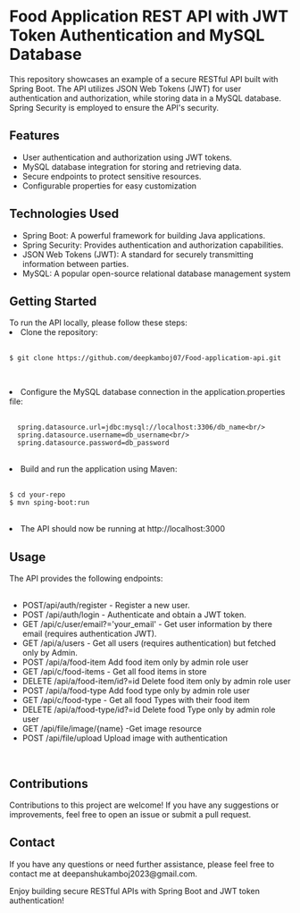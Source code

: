<h1>Food Application REST API with JWT Token Authentication and MySQL Database</h1>

This repository showcases an example of a secure RESTful API built with Spring Boot. The API utilizes JSON Web Tokens (JWT) for user authentication and authorization, while storing data in a MySQL database. Spring Security is employed to ensure the API's security.

<h2>Features</h2>
<ul>
  <li>User authentication and authorization using JWT tokens.</li>
  <li>MySQL database integration for storing and retrieving data.</</li>
  <li>Secure endpoints to protect sensitive resources.</li>
  <li>Configurable properties for easy customization</li>
</ul>


<h2>Technologies Used</h2>
<ul>
  <li>Spring Boot: A powerful framework for building Java applications.</li>
  <li>Spring Security: Provides authentication and authorization capabilities.</li>
  <li>JSON Web Tokens (JWT): A standard for securely transmitting information between parties.</li>
  <li>MySQL: A popular open-source relational database management system</li>
</ul>

<h2>Getting Started</h2>
To run the API locally, please follow these steps:
  
  <br/>
  <li>Clone the repository:</li><br/>

    $ git clone https://github.com/deepkamboj07/Food-applicatiom-api.git
  
  <br/><li>Configure the MySQL database connection in the application.properties file:</li><br/>
  
  ```
    spring.datasource.url=jdbc:mysql://localhost:3306/db_name<br/>
    spring.datasource.username=db_username<br/>
    spring.datasource.password=db_password
  ```
  
  <br/>
  <li>Build and run the application using Maven:</li><br/>

    $ cd your-repo
    $ mvn sping-boot:run
  
  <br/>
  <li>The API should now be running at http://localhost:3000</li>


  
<h2>Usage</h2>
The API provides the following endpoints:<br/>
<ul>
    <br/>
    <li>POST/api/auth/register - Register a new user.</li>
    <li>POST /api/auth/login - Authenticate and obtain a JWT token.</li>
    <li>GET /api/c/user/email?='your_email' - Get user information by there email (requires authentication JWT).</li>
    <li>GET /api/a/users - Get all users (requires authentication) but fetched only by Admin.</li>
    <li>POST /api/a/food-item Add food item only by admin role user</li>
    <li>GET /api/c/food-items - Get all food items in store</li>
    <li>DELETE /api/a/food-item/id?=id Delete food item only by admin role user</li>
    <li>POST /api/a/food-type Add food type only by admin role user</li>
    <li>GET /api/c/food-type - Get all food Types with their food item</li>
    <li>DELETE /api/a/food-type/id?=id Delete food Type only by admin role user</li>
    <li>GET /api/file/image/{name} -Get image resource</li>
    <li>POST /api/file/upload Upload image with authentication</li>
    
</ul>

<br/>
<h2>Contributions</h2>
Contributions to this project are welcome! If you have any suggestions or improvements, feel free to open an issue or submit a pull request.

<br/>
<h2>Contact</h2>
If you have any questions or need further assistance, please feel free to contact me at deepanshukamboj2023@gmail.com.

Enjoy building secure RESTful APIs with Spring Boot and JWT token authentication!




